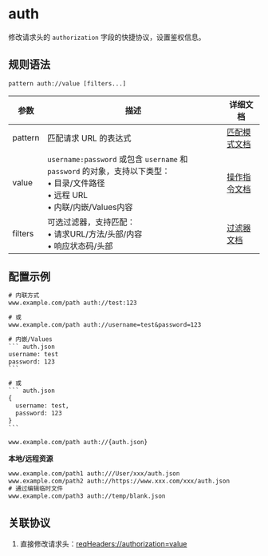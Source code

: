 # auth
修改请求头的 `authorization` 字段的快捷协议，设置鉴权信息。

## 规则语法
``` txt
pattern auth://value [filters...]
```

| 参数    | 描述                                                         | 详细文档                  |
| ------- | ------------------------------------------------------------ | ------------------------- |
| pattern | 匹配请求 URL 的表达式                                        | [匹配模式文档](./pattern) |
| value   | `username:password` 或包含 `username` 和 `password` 的对象，支持以下类型：<br/>• 目录/文件路径<br/>• 远程 URL<br/>• 内联/内嵌/Values内容 | [操作指令文档](./operation)   |
| filters | 可选过滤器，支持匹配：<br/>• 请求URL/方法/头部/内容<br/>• 响应状态码/头部 | [过滤器文档](./filters) |

## 配置示例
```` txt
# 内联方式
www.example.com/path auth://test:123

# 或
www.example.com/path auth://username=test&password=123

# 内嵌/Values
``` auth.json
username: test
password: 123
```

# 或
``` auth.json
{
  username: test,
  password: 123
}
```

www.example.com/path auth://{auth.json}

````

**本地/远程资源**

```` txt
www.example.com/path1 auth:///User/xxx/auth.json
www.example.com/path2 auth://https://www.xxx.com/xxx/auth.json
# 通过编辑临时文件
www.example.com/path3 auth://temp/blank.json
````
## 关联协议
1. 直接修改请求头：[reqHeaders://authorization=value](./reqHeaders)

